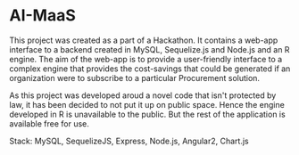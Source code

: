 # AI-MaaS
This project was created as a part of a Hackathon. It contains a web-app interface to a backend created in MySQL, Sequelize.js and Node.js and an R engine. The aim of the web-app is to provide a user-friendly interface to a complex engine that provides the cost-savings that could be generated if an organization were to subscribe to a particular Procurement solution.

As this project was developed aroud a novel code that isn't protected by law, it has been decided to not put it up on public space. Hence the engine developed in R is unavailable to the public. But the rest of the application is available free for use.

Stack:
MySQL,
SequelizeJS,
Express,
Node.js,
Angular2,
Chart.js
